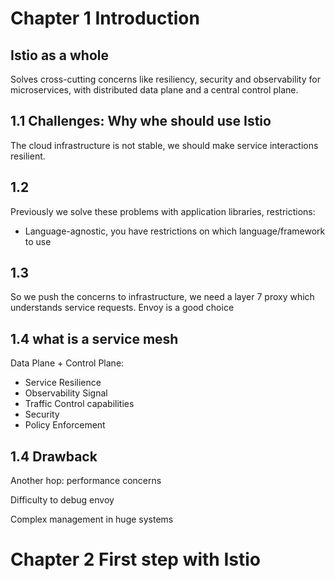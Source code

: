 # Chapter 1 Introduction

## Istio as a whole

Solves cross-cutting concerns like resiliency, security and observability for microservices, with distributed data plane and a central control plane.

## 1.1 Challenges: Why whe should use Istio

The cloud infrastructure is not stable, we should make service interactions resilient.

## 1.2
Previously we solve these problems with application libraries, restrictions:

* Language-agnostic, you have restrictions on which language/framework to use

## 1.3

So we push the concerns to infrastructure, we need a layer 7 proxy which understands service requests.
Envoy is a good choice

## 1.4 what is a service mesh

Data Plane + Control Plane:

* Service Resilience
* Observability Signal
* Traffic Control capabilities
* Security
* Policy Enforcement

## 1.4 Drawback

Another hop: performance concerns

Difficulty to debug envoy

Complex management in huge systems

# Chapter 2 First step with Istio